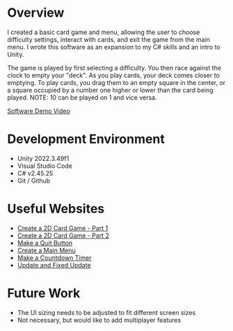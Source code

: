 # Overview

I created a basic card game and menu, allowing the user to choose difficulty settings, interact with cards, and exit the game from the main menu. I wrote this software as an expansion to my C# skills and an intro to Unity.

The game is played by first selecting a difficulty. You then race against the clock to empty your "deck". As you play cards, your deck comes closer to emptying.
To play cards, you drag them to an empty square in the center, or a square occupied by a number one higher or lower than the card being played. NOTE: 10 can be played on 1 and vice versa.

[Software Demo Video](http://youtube.link.goes.here)

# Development Environment

- Unity 2022.3.49f1
- Visual Studio Code
- C# v2.45.25
- Git / Github

# Useful Websites

- [Create a 2D Card Game - Part 1](https://www.youtube.com/watch?v=0-dUB52eEMk)
- [Create a 2D Card Game - Part 2](https://www.youtube.com/watch?v=eo6-FIT3G0M)
- [Make a Quit Button](https://www.youtube.com/watch?v=2BdgUgh_yxA)
- [Create a Main Menu](https://www.youtube.com/watch?v=DX7HyN7oJjE&t=3s)
- [Make a Countdown Timer](https://www.youtube.com/watch?v=POq1i8FyRyQ)
- [Update and Fixed Update](https://www.youtube.com/watch?v=u42aWzAIAqg)

# Future Work

- The UI sizing needs to be adjusted to fit different screen sizes
- Not necessary, but would like to add multiplayer features

